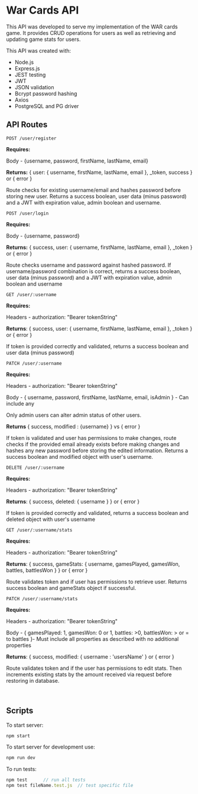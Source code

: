 # War Cards API

This API was developed to serve my implementation of the WAR cards game. It provides CRUD operations for users as well as retrieving and updating game stats for users.

This API was created with:
- Node.js
- Express.js
- JEST testing
- JWT
- JSON validation
- Bcrypt password hashing
- Axios
- PostgreSQL and PG driver

## API Routes

    POST /user/register

**Requires:**

Body - {username, password, firstName, lastName, email}

**Returns:** { user: { username, firstName, lastName, email }, _token, success } or { error }

Route checks for existing username/email and hashes password before storing new user. Returns a success boolean, user data (minus password) and a JWT with expiration value, admin boolean and username.


    POST /user/login

**Requires:**

Body - {username, password}

**Returns:** { success, user: { username, firstName, lastName, email }, _token } or { error }

Route checks username and password against hashed password. If username/password combination is correct, returns a success boolean, user data (minus password) and a JWT with expiration value, admin boolean and username


    GET /user/:username

**Requires:**

Headers - authorization: "Bearer tokenString"

**Returns**: { success, user: { username, firstName, lastName, email }, _token } or { error }

If token is provided correctly and validated, returns a success boolean and user data (minus password)


    PATCH /user/:username

**Requires:**

Headers - authorization: "Bearer tokenString"

Body - { username, password, firstName, lastName, email, isAdmin } - Can include any

Only admin users can alter admin status of other users.

**Returns** { success, modified : {username} } vs { error }

If token is validated and user has permissions to make changes, route checks if the provided email already exists before making changes and hashes any new password before storing the edited information. Returns a success boolean and modified object with user's username.


    DELETE /user/:username

**Requires:**

Headers - authorization: "Bearer tokenString"

**Returns**: { success, deleted: { username } } or { error }

If token is provided correctly and validated, returns a success boolean and deleted object with user's username


    GET /user/:username/stats

**Requires:**

Headers - authorization: "Bearer tokenString"

**Returns**: { success, gameStats: { username, gamesPlayed, gamesWon, battles, battlesWon } } or { error }

Route validates token and if user has permissions to retrieve user. Returns success boolean and gameStats object if successful.


    PATCH /user/:username/stats

**Requires:**

Headers - authorization: "Bearer tokenString"

Body - { gamesPlayed: 1, gamesWon: 0 or 1, battles: >0, battlesWon: > or = to battles }- Must include all properties as described with no additional properties

**Returns**: { success, modified: { username : 'usersName' } or { error }

Route validates token and if the user has permissions to edit stats. Then increments existing stats by the amount received via request before restoring in database.

<br>

## Scripts
To start server:
```js
npm start
```

To start server for development use:
```js
npm run dev
```

To run tests:
```js
npm test      // run all tests
npm test fileName.test.js  // test specific file
```
